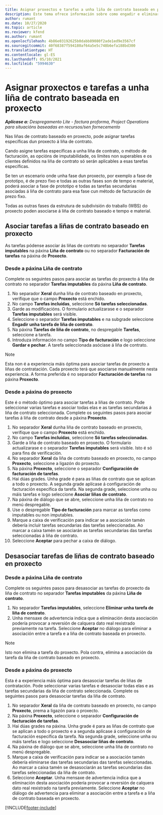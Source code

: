 ```yaml
---
title: Asignar proxectos e tarefas a unha liña de contrato baseado en proxecto
description: Este tema ofrece información sobre como engadir e eliminar proxectos e tarefas a unha liña de contrato.
author: rumant
ms.date: 10/27/2020
ms.topic: article
ms.reviewer: kfend
ms.author: rumant
ms.openlocfilehash: 4b86e03192625b0dabb89080f2ade1ed9e3567cf
ms.sourcegitcommit: 40f68387f594180af64a5e5c748b6efa188bd300
ms.translationtype: HT
ms.contentlocale: gl-ES
ms.lasthandoff: 05/10/2021
ms.locfileid: "5994630"
---
```

# <a name="map-projects-and-tasks-to-a-project-based-contract-line"></a>Asignar proxectos e tarefas a unha liña de contrato baseada en proxecto 

_**Aplícase a:** Despregamento Lite - factura proforma, Project Operations para situacións baseadas en recursos/sen fornecemento_

Nas liñas de contrato baseado en proxecto, pode asignar tarefas específicas dun proxecto á liña de contrato.

Cando asigne tarefas específicas a unha liña de contrato, o método de facturación, as opcións de imputabilidade, os límites non superables e os clientes definidos na liña de contrato só serán aplicables a esas tarefas específicas.

Se ten un escenario onde unha fase dun proxecto, por exemplo a fase de prototipo, é de prezo fixo e todas as outras fases son de tempo e material, poderá asociar a fase de prototipo e todas as tarefas secundarias asociadas á liña de contrato para esa fase cun método de facturación de prezo fixo.

Todas as outras fases da estrutura de subdivisión do traballo (WBS) do proxecto poden asociarse á liña de contrato baseado e tempo e material.

## <a name="associate-tasks-to-project-based-contract-lines"></a>Asociar tarefas a liñas de contrato baseado en proxecto

As tarefas pódense asociar ás liñas de contrato no separador **Tarefas imputables** na páxina **Liña de contrato** ou no separador **Facturación de tarefas** na páxina de **Proxecto**.

### <a name="from-the-contract-line-page"></a>Desde a páxina Liña de contrato

Complete os seguintes pasos para asociar as tarefas do proxecto á liña de contrato no separador **Tarefas imputables** da páxina **Liña de contrato**.

1. No separador **Xeral** dunha liña de contrato baseado en proxecto, verifique que o campo **Proxecto** está enchido.
2. No campo **Tarefas incluídas**, seleccione **Só tarefas seleccionadas**.
3. Garde as modificacións. O formulario actualizarase e o separador **Tarefas imputables** será visible.
4. Seleccione o separador **Tarefas imputables** e na subgrade seleccione **Engadir unha tarefa de liña de contrato**.
5. Na páxina **Tarefas de liña de contrato**, no despregable **Tarefas**, seleccione a tarefa. 
6. Introduza información no campo **Tipo de facturación** e logo seleccione **Gardar e pechar**. A tarefa seleccionada asóciase á liña de contrato.

> [!NOTE]
> Esta non é a experiencia máis óptima para asociar tarefas de proxecto a liñas de contratación. Cada proxecto terá que asociarse manualmente nesta experiencia. A forma preferida é no separador **Facturación de tarefas** na páxina **Proxecto**.

### <a name="from-the-project-page"></a>Desde a páxina do proxecto

Este é o método óptimo para asociar tarefas a liñas de contrato. Pode seleccionar varias tarefas e asociar todas elas e as tarefas secundarias á liña de contrato seleccionada. Complete os seguintes pasos para asociar tarefas á liña de contrato desde a páxina **Proxecto**.

1. No separador **Xeral** dunha liña de contrato baseado en proxecto, verifique que o campo **Proxecto** está enchido.
2. No campo **Tarefas incluídas**, seleccione **Só tarefas seleccionadas**.
3. Garde a liña de contrato baseado en proxecto. O formulario actualizarase e o separador **Tarefas imputables** será visible. Isto é só para fins de verificación.
4. No separador **Xeral** da liña de contrato baseado en proxecto, no campo **Proxecto**, seleccione a ligazón do proxecto.
5. Na páxina **Proxecto**, seleccione o separador **Configuración de facturación de tarefas**.
6. Hai dúas grades. Unha grade é para as liñas de contrato que se aplican a todo o proxecto. A segunda grade aplícase á configuración de facturación específica da tarefa. Na segunda grade, seleccione unha ou máis tarefas e logo seleccione **Asociar liñas de contrato**.
7. Na páxina de diálogo que se abre, seleccione unha liña de contrato no menú despregable.
8. Use o despregable **Tipo de facturación** para marcar as tarefas como imputables ou non imputables.
9. Marque a caixa de verificación para indicar se a asociación tamén debería incluír tarefas secundarias das tarefas seleccionadas. Ao marcar a caixa tamén se asociarán as tarefas secundarias das tarefas seleccionadas á liña de contrato.
10. Seleccione **Aceptar** para pechar a caixa de diálogo.

## <a name="unassociate-tasks-from-project-based-contract-lines"></a>Desasociar tarefas de liñas de contrato baseado en proxecto

### <a name="from-the-contract-line-page"></a>Desde a páxina Liña de contrato

Complete os seguintes pasos para desasociar as tarefas do proxecto da liña de contrato no separador **Tarefas imputables** da páxina **Liña de contrato**.

1. No separador **Tarefas imputables**, seleccione **Eliminar unha tarefa de liña de contrato**.
2. Unha mensaxe de advertencia indica que a eliminación desta asociación podería provocar a reversión de calquera dato real rexistrado previamente na tarefa. Seleccione **Aceptar** no diálogo para eliminar a asociación entre a tarefa e a liña de contrato baseada en proxecto. 

> [!NOTE]
> Isto non elimina a tarefa do proxecto. Pola contra, elimina a asociación da tarefa da liña de contrato baseado en proxecto.

### <a name="from-the-project-page"></a>Desde a páxina do proxecto

Esta é a experiencia máis óptima para desasociar tarefas de liñas de contratación. Pode seleccionar varias tarefas e desasociar todas elas e as tarefas secundarias da liña de contrato seleccionada. Complete os seguintes pasos para desasociar tarefas da liña de contrato.

1. No separador **Xeral** da liña de contrato baseado en proxecto, no campo **Proxecto**, prema a ligazón para o proxecto.
2. Na páxina **Proxecto**, seleccione o separador **Configuración de facturación de tarefas**.
3. Hai dúas grades na páxina. Unha grade é para as liñas de contrato que se aplican a todo o proxecto e a segunda aplícase á configuración de facturación específica da tarefa. Na segunda grade, seleccione unha ou máis tarefas e logo seleccione **Desasociar liñas de contrato**.
4. Na páxina de diálogo que se abre, seleccione unha liña de contrato no menú despregable.
5. Marque a caixa de verificación para indicar se a asociación tamén debería eliminarse das tarefas secundarias das tarefas seleccionadas. Ao marcar a caixa tamén se desasociarán as tarefas secundarias das tarefas seleccionadas da liña de contrato.
6. Seleccione **Aceptar**. Unha mensaxe de advertencia indica que a eliminación desta asociación podería provocar a reversión de calquera dato real rexistrado na tarefa previamente. Seleccione **Aceptar** no diálogo de advertencia para eliminar a asociación entre a tarefa e a liña de contrato baseada en proxecto.


[!INCLUDE[footer-include](../../includes/footer-banner.md)]

